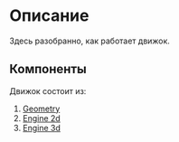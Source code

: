# Описание
Здесь разобранно, как работает движок.

## Компоненты
Движок состоит из:
1) [Geometry](./geom/README.md)
2) [Engine 2d](./eng2d/README.md)
3) [Engine 3d](./eng3d/README.md)